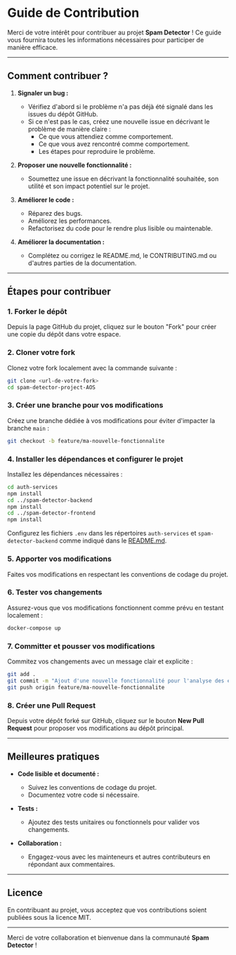 # Guide de Contribution

Merci de votre intérêt pour contribuer au projet **Spam Detector** ! Ce guide vous fournira toutes les informations nécessaires pour participer de manière efficace.

---

## Comment contribuer ?

1. **Signaler un bug :**
   - Vérifiez d'abord si le problème n'a pas déjà été signalé dans les issues du dépôt GitHub.
   - Si ce n'est pas le cas, créez une nouvelle issue en décrivant le problème de manière claire :
     - Ce que vous attendiez comme comportement.
     - Ce que vous avez rencontré comme comportement.
     - Les étapes pour reproduire le problème.

2. **Proposer une nouvelle fonctionnalité :**
   - Soumettez une issue en décrivant la fonctionnalité souhaitée, son utilité et son impact potentiel sur le projet.

3. **Améliorer le code :**
   - Réparez des bugs.
   - Améliorez les performances.
   - Refactorisez du code pour le rendre plus lisible ou maintenable.

4. **Améliorer la documentation :**
   - Complétez ou corrigez le README.md, le CONTRIBUTING.md ou d'autres parties de la documentation.

---

## Étapes pour contribuer

### 1. Forker le dépôt

Depuis la page GitHub du projet, cliquez sur le bouton "Fork" pour créer une copie du dépôt dans votre espace.

### 2. Cloner votre fork

Clonez votre fork localement avec la commande suivante :
```bash
git clone <url-de-votre-fork>
cd spam-detector-project-AOS
```

### 3. Créer une branche pour vos modifications

Créez une branche dédiée à vos modifications pour éviter d'impacter la branche `main` :
```bash
git checkout -b feature/ma-nouvelle-fonctionnalite
```

### 4. Installer les dépendances et configurer le projet

Installez les dépendances nécessaires :
```bash
cd auth-services
npm install
cd ../spam-detector-backend
npm install
cd ../spam-detector-frontend
npm install
```

Configurez les fichiers `.env` dans les répertoires `auth-services` et `spam-detector-backend` comme indiqué dans le [README.md](README.md).

### 5. Apporter vos modifications

Faites vos modifications en respectant les conventions de codage du projet.

### 6. Tester vos changements

Assurez-vous que vos modifications fonctionnent comme prévu en testant localement :
```bash
docker-compose up
```

### 7. Committer et pousser vos modifications

Commitez vos changements avec un message clair et explicite :
```bash
git add .
git commit -m "Ajout d'une nouvelle fonctionnalité pour l'analyse des emails"
git push origin feature/ma-nouvelle-fonctionnalite
```

### 8. Créer une Pull Request

Depuis votre dépôt forké sur GitHub, cliquez sur le bouton **New Pull Request** pour proposer vos modifications au dépôt principal.

---

## Meilleures pratiques

- **Code lisible et documenté :**
  - Suivez les conventions de codage du projet.
  - Documentez votre code si nécessaire.

- **Tests :**
  - Ajoutez des tests unitaires ou fonctionnels pour valider vos changements.

- **Collaboration :**
  - Engagez-vous avec les mainteneurs et autres contributeurs en répondant aux commentaires.

---

## Licence

En contribuant au projet, vous acceptez que vos contributions soient publiées sous la licence MIT.

---

Merci de votre collaboration et bienvenue dans la communauté **Spam Detector** !